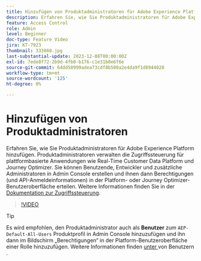 ```yaml
---
title: Hinzufügen von Produktadministratoren für Adobe Experience Platform-basierte Programme
description: Erfahren Sie, wie Sie Produktadministratoren für Adobe Experience Platform und plattformbasierte Programme hinzufügen.
feature: Access Control
role: Admin
level: Beginner
doc-type: Feature Video
jira: KT-7923
thumbnail: 333860.jpg
last-substantial-update: 2023-12-08T00:00:00Z
exl-id: 7ede8f72-2b9d-4fb0-b176-c1e31b0e6f6e
source-git-commit: 64dd58999adea73cdf8b580a2e4da9f1d8944020
workflow-type: tm+mt
source-wordcount: '125'
ht-degree: 0%

---
```


# Hinzufügen von Produktadministratoren

Erfahren Sie, wie Sie Produktadministratoren für Adobe Experience Platform hinzufügen. Produktadministratoren verwalten die Zugriffssteuerung für plattformbasierte Anwendungen wie Real-Time Customer Data Platform und Journey Optimizer. Sie können Benutzende, Entwickler und zusätzliche Administratoren in Admin Console erstellen und ihnen dann Berechtigungen (und API-Anmeldeinformationen) in der Platform- oder Journey Optimizer-Benutzeroberfläche erteilen. Weitere Informationen finden Sie in der [Dokumentation zur Zugriffssteuerung](https://experienceleague.adobe.com/docs/experience-platform/access-control/home.html?lang=de).

>[!VIDEO](https://video.tv.adobe.com/v/333860?learn=on&enablevpops)

>[!TIP]
>
>Es wird empfohlen, den Produktadministrator auch als **Benutzer** zum `AEP-Default-All-Users` Produktprofil in Admin Console hinzuzufügen und ihn dann im Bildschirm „Berechtigungen“ in der Platform-Benutzeroberfläche einer Rolle hinzuzufügen. Weitere Informationen finden [ unter ](add-users.md) von Benutzern .
